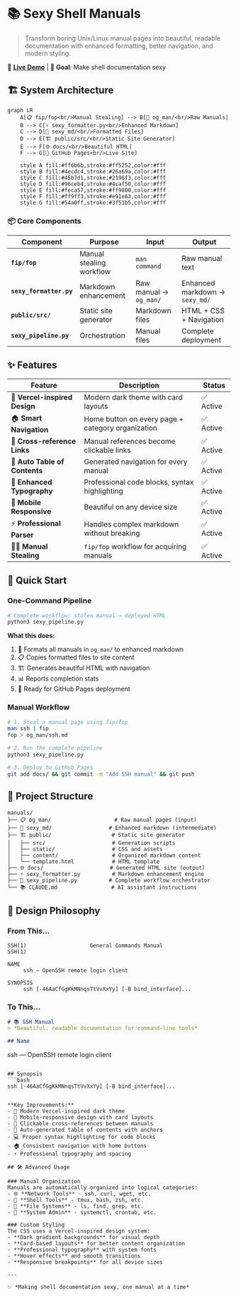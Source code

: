 # 📚 Sexy Shell Manuals

> Transform boring Unix/Linux manual pages into beautiful, readable documentation with enhanced formatting, better navigation, and modern styling.

🔗 **[Live Demo](https://blakemagne.github.io/manuals/)** | 🎯 **Goal**: Make shell documentation sexy

## 🏗️ System Architecture

```mermaid
graph LR
    A[📋 fip/fop<br/>Manual Stealing] --> B[📁 og_man/<br/>Raw Manuals]
    B --> C[⚡ sexy_formatter.py<br/>Enhanced Markdown]
    C --> D[📝 sexy_md/<br/>Formatted Files]
    D --> E[🏗️ public/src/<br/>Static Site Generator]
    E --> F[🌐 docs/<br/>Beautiful HTML]
    F --> G[🚀 GitHub Pages<br/>Live Site]
    
    style A fill:#ff6b6b,stroke:#ff5252,color:#fff
    style B fill:#4ecdc4,stroke:#26a69a,color:#fff
    style C fill:#45b7d1,stroke:#2196f3,color:#fff
    style D fill:#96ceb4,stroke:#4caf50,color:#fff
    style E fill:#feca57,stroke:#ff9800,color:#fff
    style F fill:#ff9ff3,stroke:#e91e63,color:#fff
    style G fill:#54a0ff,stroke:#3f51b5,color:#fff
```

### 📦 Core Components

| Component | Purpose | Input | Output |
|-----------|---------|-------|--------|
| **`fip/fop`** | Manual stealing workflow | `man command` | Raw manual text |
| **`sexy_formatter.py`** | Markdown enhancement | Raw manual → `og_man/` | Enhanced markdown → `sexy_md/` |
| **`public/src/`** | Static site generator | Markdown files | HTML + CSS + Navigation |
| **`sexy_pipeline.py`** | Orchestration | Manual files | Complete deployment |

## ✨ Features

| Feature | Description | Status |
|---------|-------------|--------|
| 🎨 **Vercel-inspired Design** | Modern dark theme with card layouts | ✅ Active |
| 🏠 **Smart Navigation** | Home button on every page + category organization | ✅ Active |
| 🔗 **Cross-reference Links** | Manual references become clickable links | ✅ Active |
| 📑 **Auto Table of Contents** | Generated navigation for every manual | ✅ Active |
| 🎯 **Enhanced Typography** | Professional code blocks, syntax highlighting | ✅ Active |
| 📱 **Mobile Responsive** | Beautiful on any device size | ✅ Active |
| ⚡ **Professional Parser** | Handles complex markdown without breaking | ✅ Active |
| 🏴‍☠️ **Manual Stealing** | `fip/fop` workflow for acquiring manuals | ✅ Active |

## 🚀 Quick Start

### One-Command Pipeline

```bash
# Complete workflow: stolen manual → deployed HTML
python3 sexy_pipeline.py
```

**What this does:**
1. 📝 Formats all manuals in `og_man/` to enhanced markdown
2. 📋 Copies formatted files to site content
3. 🏗️ Generates beautiful HTML with navigation
4. 📊 Reports completion stats
5. 🚀 Ready for GitHub Pages deployment

### Manual Workflow

```bash
# 1. Steal a manual page using fip/fop
man ssh | fip
fop > og_man/ssh.md

# 2. Run the complete pipeline
python3 sexy_pipeline.py

# 3. Deploy to GitHub Pages
git add docs/ && git commit -m "Add SSH manual" && git push
```

## 📁 Project Structure

```
manuals/
├── 📋 og_man/                    # Raw manual pages (input)
├── 📝 sexy_md/                  # Enhanced markdown (intermediate)
├── 🏗️ public/                   # Static site generator
│   ├── src/                     # Generation scripts
│   ├── static/                  # CSS and assets
│   ├── content/                 # Organized markdown content
│   └── template.html            # HTML template
├── 🌐 docs/                     # Generated HTML site (output)
├── ⚡ sexy_formatter.py          # Markdown enhancement engine
├── 🚀 sexy_pipeline.py          # Complete workflow orchestrator
└── 📚 CLAUDE.md                 # AI assistant instructions
```

## 🎯 Design Philosophy

### From This...
```
SSH(1)                    General Commands Manual                   SSH(1)

NAME
     ssh — OpenSSH remote login client

SYNOPSIS
     ssh [-46AaCfGgKkMNnqsTtVvXxYy] [-B bind_interface]...
```

### To This...
```markdown
# 📚 SSH Manual
> *Beautiful, readable documentation for command-line tools*

## Name
```
ssh — OpenSSH remote login client
```

## Synopsis
```bash
ssh [-46AaCfGgKkMNnqsTtVvXxYy] [-B bind_interface]...
```
```

**Key Improvements:**
- 🎨 Modern Vercel-inspired dark theme
- 📱 Mobile-responsive design with card layouts  
- 🔗 Clickable cross-references between manuals
- 📑 Auto-generated table of contents with anchors
- 💻 Proper syntax highlighting for code blocks
- 🏠 Consistent navigation with home buttons
- ⚡ Professional typography and spacing

## 🛠️ Advanced Usage

### Manual Organization
Manuals are automatically organized into logical categories:
- 🌐 **Network Tools** - ssh, curl, wget, etc.
- 🐚 **Shell Tools** - tmux, bash, zsh, etc.
- 📁 **File Systems** - ls, find, grep, etc.
- 🔧 **System Admin** - systemctl, crontab, etc.

### Custom Styling
The CSS uses a Vercel-inspired design system:
- **Dark gradient backgrounds** for visual depth
- **Card-based layouts** for better content organization
- **Professional typography** with system fonts
- **Hover effects** and smooth transitions
- **Responsive breakpoints** for all device sizes

---

✨ *Making shell documentation sexy, one manual at a time*